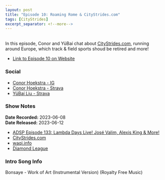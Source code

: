 ```yaml
---
layout: post
title: "Episode 10: Roaming Rome & CityStrides.com"
tags: [CityStrides]
excerpt_separator: <!--more-->
---
```


<div id="buzzsprout-player-13021551"></div><script src="https://www.buzzsprout.com/2138032/13021551-episode-10-roaming-rome-citystrides-com.js?container_id=buzzsprout-player-13021551&player=small" type="text/javascript" charset="utf-8"></script>

<br>In this episode, Conor and YüBaí chat about [CityStrides.com](https://citystrides.com/), running around Europe, which track & field sports shoud be retired and more!
 
<!--more-->

* [Link to Episode 10 on Website](https://r4podcast.com/2023/06/12/Episode-10.html)

### Social
 
* [Conor Hoekstra - IG](https://www.instagram.com/conorhoekstra/)
* [Conor Hoekstra - Strava](https://www.strava.com/athletes/59373430)
* [YüBaí Liu - Strava](https://www.strava.com/athletes/102365031)

### Show Notes
 
**Date Recorded:** 2023-06-08 <br>
**Date Released:** 2023-06-12

* [ADSP Episode 133: Lambda Days Live! José Valim, Alexis King & More!](https://adspthepodcast.com/2023/06/09/Episode-133.html)
* [CityStrides.com](https://citystrides.com/)
* [waqi.info](https://waqi.info/)
* [Diamond League](https://www.diamondleague.com/home/)

### Intro Song Info
 
Bonsaye - Work of Art (Instrumental Version) (Royalty Free Music)
